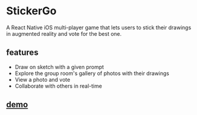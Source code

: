 # StickerGo

A React Native iOS multi-player game that lets users to stick their drawings in augmented reality and vote for the best one.

## features

- Draw on sketch with a given prompt
- Explore the group room's gallery of photos with their drawings
- View a photo and vote
- Collaborate with others in real-time

## [demo](https://youtu.be/7ipWsRYnUI8)
